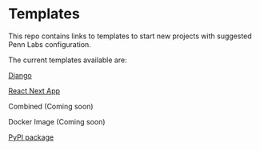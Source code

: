 # Templates

This repo contains links to templates to start new projects with suggested Penn Labs configuration.

The current templates available are:

[Django](https://github.com/pennlabs/template-django/)

[React Next App](https://github.com/pennlabs/template-react-next/)

Combined (Coming soon)

Docker Image (Coming soon)

[PyPI package](https://github.com/pennlabs/template-pypi/)
